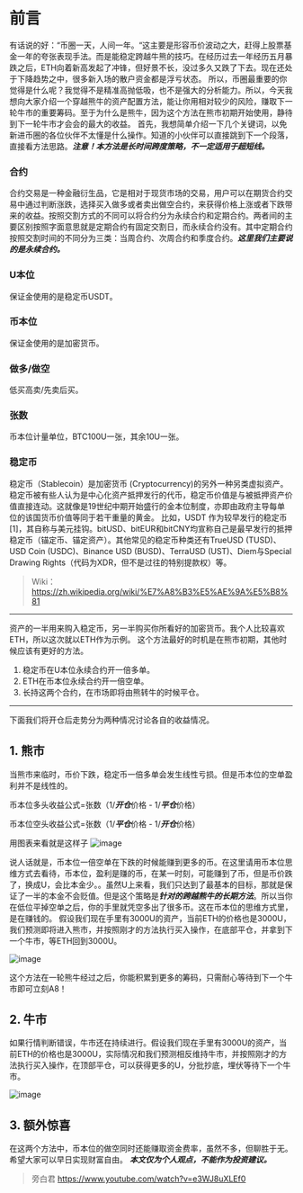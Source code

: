 # 前言
有话说的好：“币圈一天，人间一年。“这主要是形容币价波动之大，赶得上股票基金一年的夸张表现手法。而是能稳定跨越牛熊的技巧。在经历过去一年经历五月暴跌之后，ETH向着新高发起了冲锋，但好景不长，没过多久又跌了下去。现在还处于下降趋势之中，很多新入场的散户资金都是浮亏状态。
所以，币圈最重要的你觉得是什么呢？我觉得不是精准高抛低吸，也不是强大的分析能力。所以，今天我想向大家介绍一个穿越熊牛的资产配置方法，能让你用相对较少的风险，赚取下一轮牛市的重要筹码。至于为什么是熊牛，因为这个方法在熊市初期开始使用，静待到下一轮牛市才会会的最大的收益。
首先，我想简单介绍一下几个关键词，以免新进币圈的各位伙伴不太懂是什么操作。知道的小伙伴可以直接跳到下一个段落，直接看方法思路。***注意！本方法是长时间跨度策略，不一定适用于超短线。***
### 合约
合约交易是一种金融衍生品，它是相对于现货市场的交易，用户可以在期货合约交易中通过判断涨跌，选择买入做多或者卖出做空合约，来获得价格上涨或者下跌带来的收益。按照交割方式的不同可以将合约分为永续合约和定期合约。两者间的主要区别按照字面意思就是定期合约有固定交割日，而永续合约没有。其中定期合约按照交割时间的不同分为三类：当周合约、次周合约和季度合约。***这里我们主要说的是永续合约。***
### U本位
保证金使用的是稳定币USDT。
### 币本位
保证金使用的是加密货币。
### 做多/做空
低买高卖/先卖后买。
### 张数
币本位计量单位，BTC100U一张，其余10U一张。
### 稳定币
稳定币（Stablecoin）是加密货币 (Cryptocurrency)的另外一种另类虚拟资产。稳定币被有些人认为是中心化资产抵押发行的代币，稳定币价值是与被抵押资产价值直接连动。这就像是19世纪中期开始盛行的金本位制度，亦即由政府主导每单位的该国货币价值等同于若干重量的黄金。
比如，USDT 作为较早发行的稳定币[1]，其自称与美元挂钩。bitUSD、bitEUR和bitCNY均宣称自己是最早发行的抵押稳定币（锚定币、锚定资产）。其他常见的稳定币种类还有TrueUSD (TUSD)、USD Coin (USDC)、Binance USD (BUSD)、TerraUSD (UST)、Diem与Special Drawing Rights（代码为XDR，但不是过往的特别提款权）等。
>Wiki：https://zh.wikipedia.org/wiki/%E7%A8%B3%E5%AE%9A%E5%B8%81
***
资产的一半用来购入稳定币，另一半购买你所看好的加密货币。我个人比较喜欢ETH，所以这次就以ETH作为示例。
这个方法最好的时机是在熊市初期，其他时候应该有更好的方法。
1.	稳定币在U本位永续合约开一倍多单。
2.	ETH在币本位永续合约开一倍空单。
3.	长持这两个合约，在市场即将由熊转牛的时候平仓。
***
下面我们将开仓后走势分为两种情况讨论各自的收益情况。
## 1.	熊市
当熊市来临时，币价下跌，稳定币一倍多单会发生线性亏损。但是币本位的空单盈利并不是线性的。

币本位多头收益公式=张数（1/***开仓***价格 - 1/***平仓***价格）

币本位空头收益公式=张数（1/***平仓***价格 - 1/***开仓***价格）

用图表来看就是这样子
 ![image](https://user-images.githubusercontent.com/95465436/162605681-ab865030-85d9-4458-8d30-ecc06532c20d.png)

说人话就是，币本位一倍空单在下跌的时候能赚到更多的币。在这里请用币本位思维方式去看待，币本位，盈利是赚的币，在某一时刻，可能赚到了币，但是币价跌了，换成U，会比本金少。。虽然U上来看，我们只达到了最基本的目标，那就是保证了一半的本金不会贬值。但是这个策略是***针对的跨越熊牛的长期方法***。所以当你在低位平掉空单之后，你的手里就凭空多出了很多币。这在币本位的思维方式里，是在赚钱的。
假设我们现在手里有3000U的资产，当前ETH的价格也是3000U，我们预测即将进入熊市，并按照刚才的方法执行买入操作，在底部平仓，并拿到下一个牛市，等ETH回到3000U。

 ![image](https://user-images.githubusercontent.com/95465436/162605688-4402018a-ede8-4be9-bc30-63e669f4cda7.png)

这个方法在一轮熊牛经过之后，你能积累到更多的筹码，只需耐心等待到下一个牛市即可立刻A8！
## 2.	牛市
如果行情判断错误，牛市还在持续进行。假设我们现在手里有3000U的资产，当前ETH的价格也是3000U，实际情况和我们预测相反维持牛市，并按照刚才的方法执行买入操作，在顶部平仓，可以获得更多的U，分批抄底，埋伏等待下一个牛市。

 ![image](https://user-images.githubusercontent.com/95465436/162605692-35418e34-fab8-4ccd-baf2-0731f5076ebe.png)

## 3.	额外惊喜
在这两个方法中，币本位的做空同时还能赚取资金费率，虽然不多，但聊胜于无。
希望大家可以早日实现财富自由。
***本文仅为个人观点，不能作为投资建议。***
>旁白君 https://www.youtube.com/watch?v=e3WJ8uXLEf0
